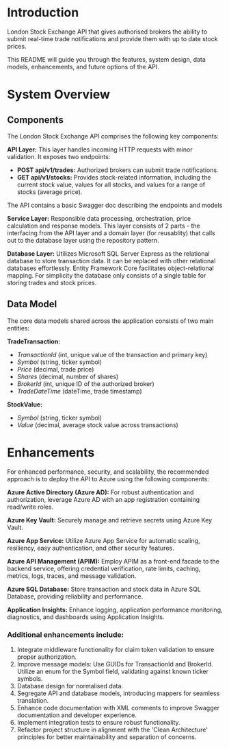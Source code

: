 # Introduction 
London Stock Exchange API that gives authorised brokers the ability to submit real-time trade notifications and provide them with up to date stock prices.

This README will guide you through the features, system design, data models, enhancements, and future options of the API.


# System Overview

## Components 
The London Stock Exchange API comprises the following key components:

**API Layer:** This layer handles incoming HTTP requests with minor validation. It exposes two endpoints:
- **POST api/v1/trades:** Authorized brokers can submit trade notifications.
- **GET api/v1/stocks:** Provides stock-related information, including the current stock value, values for all stocks, and values for a range of stocks (average price).

The API contains a basic Swagger doc describing the endpoints and models

**Service Layer:** Responsible data processing, orchestration, price calculation and response models. This layer consists of 2 parts - the interfacing from the API layer and a domain layer (for reusablity) that calls out to the database layer using the repository pattern. 

**Database Layer:** Utilizes Microsoft SQL Server Express as the relational database to store transaction data. It can be replaced with other relational databases effortlessly. Entity Framework Core facilitates object-relational mapping. For simplicity the database only consists of a single table for storing trades and stock prices. 

## Data Model
The core data models shared across the application consists of two main entities:

**TradeTransaction:**
- *TransactionId* (int, unique value of the transaction and primary key)
- *Symbol* (string, ticker symbol)
- *Price* (decimal, trade price)
- *Shares* (decimal, number of shares)
- *BrokerId* (int, unique ID of the authorized broker)
- *TradeDateTime* (dateTime, trade timestamp)

**StockValue:**
- *Symbol* (string, ticker symbol)
- *Value* (decimal, average stock value across transactions)

# Enhancements
For enhanced performance, security, and scalability, the recommended approach is to deploy the API to Azure using the following components:

**Azure Active Directory (Azure AD):** For robust authentication and authorization, leverage Azure AD with an app registration containing read/write roles.

**Azure Key Vault:** Securely manage and retrieve secrets using Azure Key Vault.

**Azure App Service:** Utilize Azure App Service for automatic scaling, resiliency, easy authentication, and other security features.

**Azure API Management (APIM):** Employ APIM as a front-end facade to the backend service, offering credential verification, rate limits, caching, metrics, logs, traces, and message validation.

**Azure SQL Database:** Store transaction and stock data in Azure SQL Database, providing reliability and performance.

**Application Insights:** Enhance logging, application performance monitoring, diagnostics, and dashboards using Application Insights.



### Additional enhancements include:
1. Integrate middleware functionality for claim token validation to ensure proper authorization.
2. Improve message models: Use GUIDs for TransactionId and BrokerId. Utilize an enum for the Symbol field, validating against known ticker symbols.
4. Database design for normalised data.
5. Segregate API and database models, introducing mappers for seamless translation.
6. Enhance code documentation with XML comments to improve Swagger documentation and developer experience.
7. Implement integration tests to ensure robust functionality.
8. Refactor project structure in alignment with the 'Clean Architecture' principles for better maintainability and separation of concerns.
